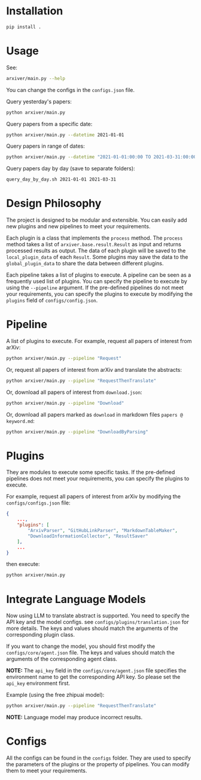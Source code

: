 
# Installation

```bash
pip install .
```

# Usage

See:

```bash
arxiver/main.py --help
```

You can change the configs in the `configs.json` file.

Query yesterday's papers:

```bash
python arxiver/main.py
```

Query papers from a specific date:

```bash
python arxiver/main.py --datetime 2021-01-01
```

Query papers in range of dates:

```bash
python arxiver/main.py --datetime "2021-01-01:00:00 TO 2021-03-31:00:00"
```

Query papers day by day (save to separate folders):

```bash
query_day_by_day.sh 2021-01-01 2021-03-31
```

# Design Philosophy

The project is designed to be modular and extensible. You can easily add new plugins and new pipelines to meet your requirements.

Each plugin is a class that implements the `process` method. The `process` method takes a list of `arxiver.base.result.Result` as input and returns processed results as output. The data of each plugin will be saved to the `local_plugin_data` of each `Result`. Some plugins may save the data to the `global_plugin_data` to share the data between different plugins.

Each pipeline takes a list of plugins to execute. A pipeline can be seen as a frequently used list of plugins. You can specify the pipeline to execute by using the `--pipeline` argument. If the pre-defined pipelines do not meet your requirements, you can specify the plugins to execute by modifying the `plugins` field of `configs/config.json`.

# Pipeline

A list of plugins to execute. For example, request all papers of interest from arXiv:

```bash
python arxiver/main.py --pipeline "Request"
```

Or, request all papers of interest from arXiv and translate the abstracts:

```bash
python arxiver/main.py --pipeline "RequestThenTranslate"
```

Or, download all papers of interest from `download.json`:

```bash
python arxiver/main.py --pipeline "Download"
```

Or, download all papers marked as `download` in markdown files `papers @ keyword.md`:

```bash
python arxiver/main.py --pipeline "DownloadByParsing"
```

# Plugins

They are modules to execute some specific tasks. If the pre-defined pipelines does not meet your requirements, you can specify the plugins to execute.

For example, request all papers of interest from arXiv by modifying the `configs/configs.json` file:

```json
{
    ...,
    "plugins": [
        "ArxivParser", "GitHubLinkParser", "MarkdownTableMaker",
        "DownloadInformationCollector", "ResultSaver"
    ],
    ...
}
```

then execute:

```bash
python arxiver/main.py
```

# Integrate Language Models

Now using LLM to translate abstract is supported. You need to specify the API key and the model configs. see `configs/plugins/translation.json` for more details. The keys and values should match the arguments of the corresponding plugin class.

If you want to change the model, you should first modify the `configs/core/agent.json` file. The keys and values should match the arguments of the corresponding agent class.

**NOTE:** The `api_key` field in the `configs/core/agent.json` file specifies the environment name to get the corresponding API key. So please set the `api_key` environment first.

Example (using the free zhipuai model):

```bash
python arxiver/main.py --pipeline "RequestThenTranslate"
```

**NOTE:** Language model may produce incorrect results.

# Configs

All the configs can be found in the `configs` folder. They are used to specify the parameters of the plugins or the property of pipelines. You can modify them to meet your requirements.
